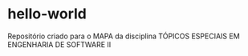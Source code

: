 # hello-world
Repositório criado para o MAPA da disciplina TÓPICOS ESPECIAIS EM ENGENHARIA DE SOFTWARE II
